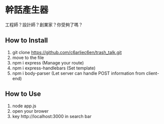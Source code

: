 # 幹話產生器
工程師？設計師？創業家？你受夠了嗎？
## How to Install
1. git clone https://github.com/c6arliec6en/trash_talk.git
2. move to the file
3. npm i express (Manage your route)
4. npm i express-handlebars (Set template)
5. npm i body-parser (Let server can handle POST information from client-end)

## How to Use
1. node app.js
2. open your brower
3. key http://localhost:3000 in search bar 